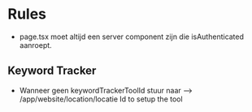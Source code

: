 # Rules
- page.tsx moet altijd een server component zijn die isAuthenticated aanroept.



## Keyword Tracker 
- Wanneer geen keywordTrackerToolId stuur naar --> /app/website/location/locatie Id to setup the tool 
